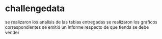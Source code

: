 # challengedata
se realizaron los analisis de las tablas entregadas
se realizaron los graficos correspondientes
se emitió un informe respecto de que tienda se debe vender
